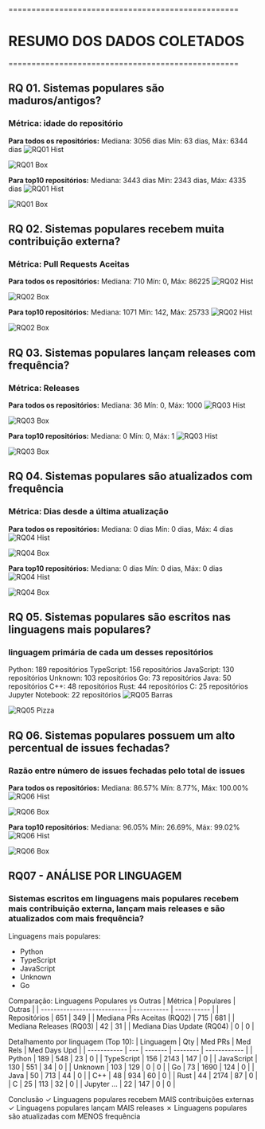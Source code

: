 
==================================================
# RESUMO DOS DADOS COLETADOS
==================================================

## RQ 01. Sistemas populares são maduros/antigos?

### Métrica: idade do repositório

**Para todos os repositórios:**
  Mediana: 3056 dias
  Mín: 63 dias, Máx: 6344 dias
![RQ01 Hist](./graficos/rq01_idade_hist.png)

![RQ01 Box](./graficos/rq01_idade_box.png)


**Para top10 repositórios:**
  Mediana: 3443 dias
  Mín: 2343 dias, Máx: 4335 dias
![RQ01 Hist](./graficos/rq01_idade_hist.png)

![RQ01 Box](./graficos/rq01_idade_box.png)


## RQ 02. Sistemas populares recebem muita contribuição externa?

### Métrica: Pull Requests Aceitas

**Para todos os repositórios:**
  Mediana: 710
  Mín: 0, Máx: 86225
![RQ02 Hist](./graficos/rq02_prs_hist.png)

![RQ02 Box](./graficos/rq02_prs_box.png)


**Para top10 repositórios:**
  Mediana: 1071
  Mín: 142, Máx: 25733
![RQ02 Hist](./graficos/rq02_prs_hist.png)

![RQ02 Box](./graficos/rq02_prs_box.png)


## RQ 03. Sistemas populares lançam releases com frequência? 

### Métrica: Releases

**Para todos os repositórios:**
  Mediana: 36
  Mín: 0, Máx: 1000
![RQ03 Hist](./graficos/rq03_releases_hist.png)

![RQ03 Box](./graficos/rq03_releases_box.png)


**Para top10 repositórios:**
  Mediana: 0
  Mín: 0, Máx: 1
![RQ03 Hist](./graficos/rq03_releases_hist.png)

![RQ03 Box](./graficos/rq03_releases_box.png)


## RQ 04. Sistemas populares são atualizados com frequência

### Métrica: Dias desde a última atualização

**Para todos os repositórios:**
  Mediana: 0 dias
  Mín: 0 dias, Máx: 4 dias
![RQ04 Hist](./graficos/rq04_dias_hist.png)

![RQ04 Box](./graficos/rq04_dias_box.png)


**Para top10 repositórios:**
  Mediana: 0 dias
  Mín: 0 dias, Máx: 0 dias
![RQ04 Hist](./graficos/rq04_dias_hist.png)

![RQ04 Box](./graficos/rq04_dias_box.png)


## RQ 05. Sistemas populares são escritos nas linguagens mais populares?

### linguagem primária de cada um desses repositórios
  Python: 189 repositórios
  TypeScript: 156 repositórios
  JavaScript: 130 repositórios
  Unknown: 103 repositórios
  Go: 73 repositórios
  Java: 50 repositórios
  C++: 48 repositórios
  Rust: 44 repositórios
  C: 25 repositórios
  Jupyter Notebook: 22 repositórios
![RQ05 Barras](./graficos/rq05_linguagens_bar.png)

![RQ05 Pizza](./graficos/rq05_linguagens_pie.png)


## RQ 06. Sistemas populares possuem um alto percentual de issues fechadas? 

### Razão entre número de issues fechadas pelo total de issues

**Para todos os repositórios:**
  Mediana: 86.57%
  Mín: 8.77%, Máx: 100.00%
![RQ06 Hist](./graficos/rq06_issues_hist.png)

![RQ06 Box](./graficos/rq06_issues_box.png)


**Para top10 repositórios:**
  Mediana: 96.05%
  Mín: 26.69%, Máx: 99.02%
![RQ06 Hist](./graficos/rq06_issues_hist.png)

![RQ06 Box](./graficos/rq06_issues_box.png)


## RQ07 - ANÁLISE POR LINGUAGEM

### Sistemas escritos em linguagens mais populares recebem mais contribuição externa, lançam mais releases e são atualizados com mais frequência? 

Linguagens mais populares:
  - Python
  - TypeScript
  - JavaScript
  - Unknown
  - Go

Comparação: Linguagens Populares vs Outras
| Métrica                     | Populares   | Outras      |
| --------------------------- | ----------- | ----------- |
| Repositórios               |         651 |         349 |
| Mediana PRs Aceitas (RQ02) |         715 |         681 |
| Mediana Releases (RQ03)    |          42 |          31 |
| Mediana Dias Update (RQ04) |           0 |           0 |

Detalhamento por linguagem (Top 10):
| Linguagem   | Qty | Med PRs | Med Rels | Med Days Upd |
| ----------- | --- | ------- | -------- | ------------ |
| Python      | 189 |     548 |       23 |            0 |
| TypeScript  | 156 |    2143 |      147 |            0 |
| JavaScript  | 130 |     551 |       34 |            0 |
| Unknown     | 103 |     129 |        0 |            0 |
| Go          |  73 |    1690 |      124 |            0 |
| Java        |  50 |     713 |       44 |            0 |
| C++         |  48 |     934 |       60 |            0 |
| Rust        |  44 |    2174 |       87 |            0 |
| C           |  25 |     113 |       32 |            0 |
| Jupyter ... |  22 |     147 |        0 |            0 |

Conclusão
✓ Linguagens populares recebem MAIS contribuições externas
✓ Linguagens populares lançam MAIS releases
✗ Linguagens populares são atualizadas com MENOS frequência
